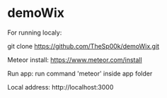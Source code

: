 # demoWix

For running localy:

git clone https://github.com/TheSp00k/demoWix.git

Meteor install: https://www.meteor.com/install

Run app: run command 'meteor' inside app folder

Local address: http://localhost:3000
